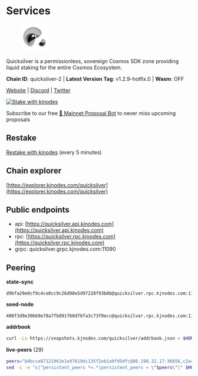 # Services

<figure><img src="https://raw.githubusercontent.com/kj89/cosmos-images/main/logos/quicksilver.png" alt=""><figcaption></figcaption></figure>

Quicksilver is a permissionless, sovereign Cosmos SDK zone providing liquid staking for the entire Cosmos Ecosystem.

**Chain ID**: quicksilver-2 | **Latest Version Tag**: v1.2.9-hotfix.0 | **Wasm**: OFF

[Website](https://quicksilver.zone) | [Discord](https://discord.gg/quicksilverprotocol) | [Twitter](https://twitter.com/quicksilverzone)

[![Stake with kjnodes](https://i.ibb.co/cr44Q8j/button-stake-with-kjnodes.png)](https://restake.app/quicksilver/quickvaloper1fqfgpwdngmmay6ah7mg9y4k7ayykpzu6l3ht2m)

Subscribe to our free [🤖 Mainnet Proposal Bot](https://t.me/kjnodes_proposal_bot) to never miss upcoming proposals

## Restake

[Restake with kjnodes](https://restake.app/quicksilver/quickvaloper1fqfgpwdngmmay6ah7mg9y4k7ayykpzu6l3ht2m) (every 5 minutes)
## Chain explorer
[https://explorer.kjnodes.com/quicksilver](https://explorer.kjnodes.com/quicksilver)

## Public endpoints

* api: [https://quicksilver.api.kjnodes.com](https://quicksilver.api.kjnodes.com)
* rpc: [https://quicksilver.rpc.kjnodes.com](https://quicksilver.rpc.kjnodes.com)
* grpc: quicksilver.grpc.kjnodes.com:11090

## Peering

**state-sync**

```text
d9bfa29e0cf9c4ce0cc9c26d98e5d97228f93b0b@quicksilver.rpc.kjnodes.com:11656
```

**seed-node**

```text
400f3d9e30b69e78a7fb891f60d76fa3c73f0ecc@quicksilver.rpc.kjnodes.com:11659
```

**addrbook**
```bash
curl -Ls https://snapshots.kjnodes.com/quicksilver/addrbook.json > $HOME/.quicksilverd/config/addrbook.json
```

**live-peers** (29)
```bash
peers="b4bcce87121963e1e97619dc135f2eb1a9fd5dfc@88.198.32.17:36656,c2a44958de52a8656eba9eedaf88205f27686ffd@46.4.23.42:11656,271419d3eb3878c902ebb0064490ad702d9d067f@144.76.145.150:26656,3a5d0b97feb595375c24665dcf17d793be129e8b@51.89.155.2:28656,ae353518e6009eb48d80ccf6a006a9644e9dd309@146.19.24.101:26656,d9bfa29e0cf9c4ce0cc9c26d98e5d97228f93b0b@65.109.88.38:11656,9bd2b7e39fb0d823402f22c90e3000fdf3cd05bf@88.99.104.180:26656,f73ee3d2450f41bcf1b2975552cdf60a118a64c9@46.4.50.247:11656,c3ec2daba16e457ca5117079f34ff49e99e7572d@65.109.94.221:35656,e726816f42831689eab9378d5d577f1d06d25716@176.9.188.21:26656,e3dd956ac4081ba42ae3d038edd6d80ddf092751@198.199.90.99:26656,e8a9be589ae825aa4368c6a00b50b7031d5de58b@65.108.78.107:21609,0ad45ecd219b9151ac17951dc1cd6303bcda2b58@65.109.106.169:26656,3308d9078fcca016fbd8dc8f3b19666326f41a6f@138.201.121.185:26672,6785dbb8a0138600e0e0faaa77baa375451b38bb@162.55.132.48:15620,ebafaa0d0087ecfc785b095d6a91a67a12eecd80@5.9.100.25:26656,6f80fa3110d45fa7cf08fe7df94cf9f60da8ad4a@178.63.67.112:26656,185f80586290dcd53db67ebc2da1e146e291bcd6@148.251.13.186:11156,9bed2c944243fd3ee35a6e4e8da0956f61518603@65.109.19.176:26656,3bd708547317e9efd8d63d8a51c5bc32d11f4840@138.201.32.103:26056,cdd8e0e425f107d249389a5e4cea3494185d4a3a@193.70.45.106:11156,fb1e7a989ff78f0bdd7828dc3ade95dcd67cd5d0@65.109.116.151:15656,d0c81152bc586896c6c2a4dba15a4351742768d2@65.109.90.169:46656,cc091c4d385e449a718fb252de800a9caf01913f@95.217.225.212:11656,3b3c0037090a1b5ef9f7ac58ff79f33dffdd188a@142.132.253.112:15656,50a40c5aba326798ea9520ac0a1207e22a540a0e@95.214.55.100:26556,a4f29a68180d1a1c931b50e2438a63b0d45d6915@89.58.48.229:26656,995fcd08f3423266338effe441804a5490a728a7@37.59.21.96:11156,ae44851a5d63d70382c1621bc7727db2a40d10d0@88.99.164.158:21026"
sed -i -e "s|^persistent_peers *=.*|persistent_peers = \"$peers\"|" $HOME/.quicksilverd/config/config.toml
```
